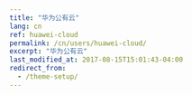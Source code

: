 ```yaml
---
title: "华为公有云"
lang: cn
ref: huawei-cloud
permalink: /cn/users/huawei-cloud/
excerpt: "华为公有云"
last_modified_at: 2017-08-15T15:01:43-04:00
redirect_from:
  - /theme-setup/
---
```

